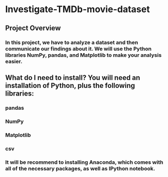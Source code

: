 # Investigate-TMDb-movie-dataset
## Project Overview
### In this project, we have to analyze a dataset and then communicate our findings about it. We will use the Python libraries NumPy, pandas, and Matplotlib to make your analysis easier.

## What do I need to install? You will need an installation of Python, plus the following libraries:
### pandas
### NumPy
### Matplotlib
### csv
### It will be recommend to installing Anaconda, which comes with all of the necessary packages, as well as IPython notebook.
